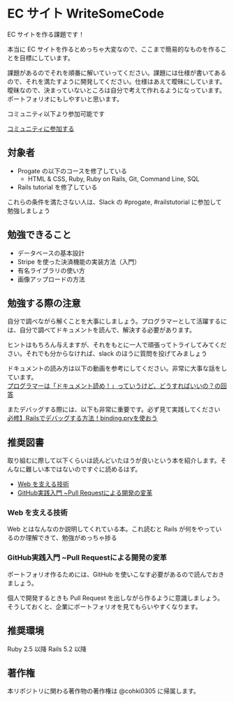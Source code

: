 # EC サイト WriteSomeCode

EC サイトを作る課題です！

本当に EC サイトを作るとめっちゃ大変なので、ここまで簡易的なものを作ることを目標にしています。

課題があるのでそれを順番に解いていってください。課題には仕様が書いてあるので、それを満たすように開発してください。仕様はあえて曖昧にしています。曖昧なので、決まっていないところは自分で考えて作れるようになっています。ポートフォリオにもしやすいと思います。

コミュニティ以下より参加可能です

[コミュニティに参加する](https://join.slack.com/t/writesomecode/shared_invite/enQtNTY3MTQ4Nzg1OTU2LTYzYmFhZjAxMDc3OWU0MzVkZmYwOTE1YmFjMDZlOWVmZTg2YjU5ZmU1NjAyY2ZlZGIzNzkyZDlmNmRkMDY3M2Q)

## 対象者

- Progate の以下のコースを修了している
   - HTML & CSS, Ruby, Ruby on Rails, Git, Command Line, SQL
- Rails tutorial を修了している

これらの条件を満たさない人は、Slack の #progate, #railstutorial に参加して勉強しましょう

## 勉強できること

- データベースの基本設計
- Stripe を使った決済機能の実装方法（入門）
- 有名ライブラリの使い方
- 画像アップロードの方法

## 勉強する際の注意

自分で調べながら解くことを大事にしましょう。プログラマーとして活躍するには、自分で調べてドキュメントを読んで、解決する必要があります。

ヒントはもちろん与えますが、それをもとに一人で頑張ってトライしてみてください。それでも分からなければ、slack のほうに質問を投げてみましょう

ドキュメントの読み方は以下の動画を参考にしてください。非常に大事な話をしています。<br/>
[プログラマーは「ドキュメント読め！」っていうけど、どうすればいいの？の回答](https://www.youtube.com/watch?v=HzZj3TaYkyI)

またデバッグする際には、以下も非常に重要です。必ず見て実践してください<br/>
[必修】Railsでデバッグする方法！binding.pryを使おう](https://www.youtube.com/watch?v=ShPszYRkpjw)

## 推奨図書

取り組むに際して以下くらいは読んどいたほうが良いという本を紹介します。そんなに難しい本ではないのですぐに読めるはず。

- [Web を支える技術](https://www.amazon.co.jp/dp/4774142042)
- [GitHub実践入門 ~Pull Requestによる開発の変革](https://www.amazon.co.jp/dp/477416366X)

### Web を支える技術

Web とはなんなのか説明してくれている本。これ読むと Rails が何をやっているのか理解できて、勉強がめっちゃ捗る

### GitHub実践入門 ~Pull Requestによる開発の変革

ポートフォリオ作るためには、GitHub を使いこなす必要があるので読んでおきましょう。

個人で開発するときも Pull Request を出しながら作るように意識しましょう。そうしておくと、企業にポートフォリオを見てもらいやすくなります。   

## 推奨環境

Ruby 2.5 以降
Rails 5.2 以降

## 著作権

本リポジトリに関わる著作物の著作権は @cohki0305 に帰属します。
